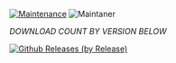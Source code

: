 [![Maintenance](https://img.shields.io/badge/Maintained%3F-yes-green.svg)](https://GitHub.com/Naereen/StrapDown.js/graphs/commit-activity)   ![Maintaner](https://img.shields.io/badge/maintainer-XtremeOrnob-blue)

*DOWNLOAD COUNT BY VERSION BELOW*

[![Github Releases (by Release)](https://img.shields.io/github/downloads/HyconOS-Releases/Beryllium/V3.0/total.svg)](https://GitHub.com/HyconOS-Releases/Beryllium/releases)

